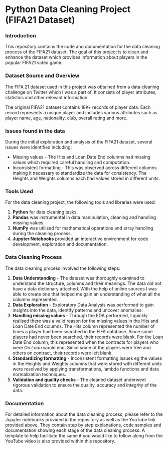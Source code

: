 # Python Data Cleaning Project (FIFA21 Dataset)

### Introduction

This repository contains the code and documentation for the data cleaning process of the FIFA21 dataset. 
The goal of this project is to clean and enhance the dataset which provides information
about players in the popular FIFA21 video game.

### Dataset Source and Overview

The FIFA 21 dataset used in this project was obtained from a data cleaning challenge on Twitter which I was a part of.
It consists of player attributes, statistics and other relevant information.

The original FIFA21 dataset contains 18K+ records of player data. Each record represents a unique player and includes
various attributes such as player name, age, nationality, club, overall rating and more.

### Issues found in the data

During the initial exploration and analysis of the FIFA21 dataset, several issues were identified including:

- Missing values - The Hits and Loan Date End columns had missing values which required careful handling and computation.
- Inconsistent formatting - This was observed across different columns making it necessary to standardize the data
  for consistency. The Heights and Weights columns each had values stored in different units.

### Tools Used

For the data cleaning project, the following tools and libraries were used:

1. **Python** for data cleaning tasks.
2. **Pandas** was instrumental in data manipulation, cleaning and handling missing values.
3. **NumPy** was utilized for mathematical operations and array handling during the cleaning process.
4. **Jupyter Notebooks** provided an interactive environment for code development, exploration and documentation.

### Data Cleaning Process

The data cleaning process involved the following steps:
1. **Data Understanding** - The dataset was thoroughly examined to understand the structure, columns and their meanings.
   The data did not have a data dictionary attached. With the help of online sources I was able to create one that helped me
   gain an understanding of what all the columns represented.
2. **Data Exploration** - Exploratory Data Analysis was performed to gain insights into the data, identify patterns and uncover anomalies.
3. **Handling missing values** - Through the EDA performed, I quickly realised there was a valid reason for the missing values in the Hits and Loan Date End columns.
   The Hits column represented the number of times a player had been searched in the FIFA database. Since some players had never been searched, their records were blank.
   For the Loan Date End column, this represented when the contracts for players who were *On Loan* would end. Since some of the players were free and others
   on contract, their records were left blank.
4. **Standardizing formatting** - Inconsistent formatting issues eg the values in the Heights and Weights columns that were stored with different units were resolved by
   applying transformations, lambda functions and data normalization techniques.
5. **Validation and quality checks** - The cleaned dataset underwent rigorous validation to ensure the quality, accuracy and integrity of the data.

### Documentation

For detailed information about the data cleaning process, please refer to the Jupyter notebooks provided in the repository as well as the YouTube link provided above.
They contain step by step explanations, code samples and documentation showing each stage of the data cleaning process.
A template to help facilitate the same if you would like to follow along from the YouTube video is also provided within this repository.
